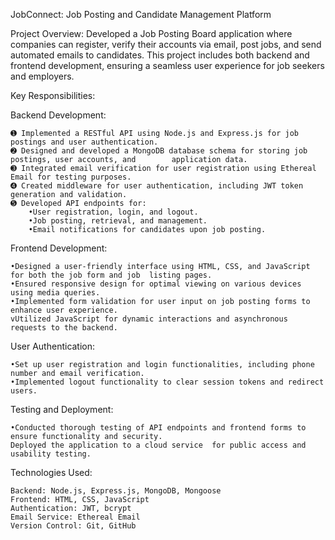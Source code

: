 JobConnect: Job Posting and Candidate Management Platform

Project Overview: Developed a Job Posting Board application where companies can register, verify their accounts via email, post jobs, and send automated emails to candidates. This project includes both backend and frontend development, ensuring a seamless user experience for job seekers and employers.

Key Responsibilities:

Backend Development:

    ➊ Implemented a RESTful API using Node.js and Express.js for job postings and user authentication.
    ➋ Designed and developed a MongoDB database schema for storing job postings, user accounts, and        application data.
    ➌ Integrated email verification for user registration using Ethereal Email for testing purposes.
    ➍ Created middleware for user authentication, including JWT token generation and validation.
    ➎ Developed API endpoints for:
        •User registration, login, and logout.
        •Job posting, retrieval, and management.
        •Email notifications for candidates upon job posting.

Frontend Development:

    •Designed a user-friendly interface using HTML, CSS, and JavaScript for both the job form and job  listing pages.
    •Ensured responsive design for optimal viewing on various devices using media queries.
    •Implemented form validation for user input on job posting forms to enhance user experience.
    vUtilized JavaScript for dynamic interactions and asynchronous requests to the backend.

User Authentication:

    •Set up user registration and login functionalities, including phone number and email verification.
    •Implemented logout functionality to clear session tokens and redirect users.

Testing and Deployment:

    •Conducted thorough testing of API endpoints and frontend forms to ensure functionality and security.
    Deployed the application to a cloud service  for public access and usability testing.


Technologies Used:

    Backend: Node.js, Express.js, MongoDB, Mongoose
    Frontend: HTML, CSS, JavaScript
    Authentication: JWT, bcrypt
    Email Service: Ethereal Email
    Version Control: Git, GitHub

